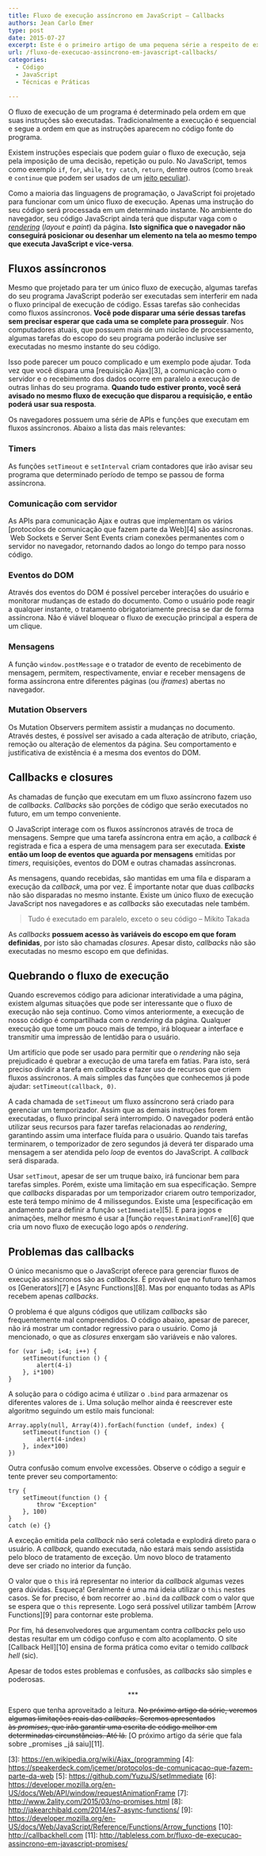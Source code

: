 ```yaml
---
title: Fluxo de execução assíncrono em JavaScript – Callbacks
authors: Jean Carlo Emer
type: post
date: 2015-07-27
excerpt: Este é o primeiro artigo de uma pequena série a respeito de execução de código assíncrono. Definiremos o que é fluxo de execução e veremos o que é e quão importante é dominar as callbacks na escrita de código JavaScript.
url: /fluxo-de-execucao-assincrono-em-javascript-callbacks/
categories:
  - Código
  - JavaScript
  - Técnicas e Práticas

---
```

O fluxo de execução de um programa é determinado pela ordem em que suas instruções são executadas. Tradicionalmente a execução é sequencial e segue a ordem em que as instruções aparecem no código fonte do programa.

Existem instruções especiais que podem guiar o fluxo de execução, seja pela imposição de uma decisão, repetição ou pulo. No JavaScript, temos como exemplo `if`, `for`, `while`, `try catch`, `return`, dentre outros (como `break` e `continue` que podem ser usados de um [jeito peculiar][1]).

Como a maioria das linguagens de programação, o JavaScript foi projetado para funcionar com um único fluxo de execução. Apenas uma instrução do seu código será processada em um determinado instante. No ambiente do navegador, seu código JavaScript ainda terá que disputar vaga com o [_rendering_][2] (_layout_ e _paint_) da página. **Isto significa que o navegador não conseguirá posicionar ou desenhar um elemento na tela ao mesmo tempo que executa JavaScript e vice-versa**.

## Fluxos assíncronos

Mesmo que projetado para ter um único fluxo de execução, algumas tarefas do seu programa JavaScript poderão ser executadas sem interferir em nada o fluxo principal de execução de código. Essas tarefas são conhecidas como fluxos assíncronos. **Você pode disparar uma série dessas tarefas sem precisar esperar que cada uma se complete para prosseguir**. Nos computadores atuais, que possuem mais de um núcleo de processamento, algumas tarefas do escopo do seu programa poderão inclusive ser executadas no mesmo instante do seu código.

Isso pode parecer um pouco complicado e um exemplo pode ajudar. Toda vez que você dispara uma [requisição Ajax][3], a comunicação com o servidor e o recebimento dos dados ocorre em paralelo a execução de outras linhas do seu programa. **Quando tudo estiver pronto, você será avisado no mesmo fluxo de execução que disparou a requisição, e então poderá usar sua resposta**.

Os navegadores possuem uma série de APIs e funções que executam em fluxos assíncronos. Abaixo a lista das mais relevantes:

### Timers

As funções `setTimeout` e `setInterval` criam contadores que irão avisar seu programa que determinado período de tempo se passou de forma assíncrona.

### Comunicação com servidor

As APIs para comunicação Ajax e outras que implementam os vários [protocolos de comunicação que fazem parte da Web][4] são assíncronas.  Web Sockets e Server Sent Events criam conexões permanentes com o servidor no navegador, retornando dados ao longo do tempo para nosso código.

### Eventos do DOM

Através dos eventos do DOM é possível perceber interações do usuário e monitorar mudanças de estado do documento. Como o usuário pode reagir a qualquer instante, o tratamento obrigatoriamente precisa se dar de forma assíncrona. Não é viável bloquear o fluxo de execução principal a espera de um clique.

### Mensagens

A função `window.postMessage` e o tratador de evento de recebimento de mensagem, permitem, respectivamente, enviar e receber mensagens de forma assíncrona entre diferentes páginas (ou _iframes_) abertas no navegador.

### Mutation Observers

Os Mutation Observers permitem assistir a mudanças no documento. Através destes, é possível ser avisado a cada alteração de atributo, criação, remoção ou alteração de elementos da página. Seu comportamento e justificativa de existência é a mesma dos eventos do DOM.

## Callbacks e closures

As chamadas de função que executam em um fluxo assíncrono fazem uso de _callbacks_. _Callbacks_ são porções de código que serão executados no futuro, em um tempo conveniente.

O JavaScript interage com os fluxos assíncronos através de troca de mensagens. Sempre que uma tarefa assíncrona entra em ação, a _callback_ é registrada e fica a espera de uma mensagem para ser executada. **Existe então um loop de eventos que aguarda por mensagens** emitidas por _timers_, requisições, eventos do DOM e outras chamadas assíncronas.

As mensagens, quando recebidas, são mantidas em uma fila e disparam a execução da _callback_, uma por vez. É importante notar que duas _callbacks_ não são disparadas no mesmo instante. Existe um único fluxo de execução JavaScript nos navegadores e as _callbacks_ são executadas nele também.

> Tudo é executado em paralelo, exceto o seu código &#8211; Mikito Takada

As _callbacks_ **possuem acesso às variáveis do escopo em que foram definidas**, por isto são chamadas _closures_. Apesar disto, _callbacks_ não são executadas no mesmo escopo em que definidas.

## Quebrando o fluxo de execução

Quando escrevemos código para adicionar interatividade a uma página, existem algumas situações que pode ser interessante que o fluxo de execução não seja contínuo. Como vimos anteriormente, a execução de nosso código é compartilhada com o _rendering_ da página. Qualquer execução que tome um pouco mais de tempo, irá bloquear a interface e transmitir uma impressão de lentidão para o usuário.

Um artifício que pode ser usado para permitir que o _rendering_ não seja prejudicado é quebrar a execução de uma tarefa em fatias. Para isto, será preciso dividir a tarefa em _callbacks_ e fazer uso de recursos que criem fluxos assíncronos. A mais simples das funções que conhecemos já pode ajudar: `setTimeout(callback, 0)`.

A cada chamada de `setTimeout` um fluxo assíncrono será criado para gerenciar um temporizador. Assim que as demais instruções forem executadas, o fluxo principal será interrompido. O navegador poderá então utilizar seus recursos para fazer tarefas relacionadas ao _rendering_, garantindo assim uma interface fluída para o usuário. Quando tais tarefas terminarem, o temporizador de zero segundos já deverá ter disparado uma mensagem a ser atendida pelo _loop_ de eventos do JavaScript. A _callback_ será disparada.

Usar `setTimout`, apesar de ser um truque baixo, irá funcionar bem para tarefas simples. Porém, existe uma limitação em sua especificação. Sempre que _callbacks_ disparadas por um temporizador criarem outro temporizador, este terá tempo mínimo de 4 milissegundos. Existe uma [especificação em andamento para definir a função `setImmediate`][5]. E para jogos e animações, melhor mesmo é usar a [função `requestAnimationFrame`][6] que cria um novo fluxo de execução logo após o _rendering_.

## Problemas das callbacks

O único mecanismo que o JavaScript oferece para gerenciar fluxos de execução assíncronos são as _callbacks_. É provável que no futuro tenhamos os [Generators][7] e [Async Functions][8]. Mas por enquanto todas as APIs recebem apenas _callbacks_.

O problema é que alguns códigos que utilizam _callbacks_ são frequentemente mal compreendidos. O código abaixo, apesar de parecer, não irá mostrar um contador regressivo para o usuário. Como já mencionado, o que as _closures_ enxergam são variáveis e não valores.

    for (var i=0; i<4; i++) {
        setTimeout(function () {
            alert(4-i)
        }, i*100)  
    }
    

A solução para o código acima é utilizar o `.bind` para armazenar os diferentes valores de `i`. Uma solução melhor ainda é reescrever este algoritmo seguindo um estilo mais funcional:

    Array.apply(null, Array(4)).forEach(function (undef, index) {
        setTimeout(function () {
            alert(4-index)
        }, index*100)  
    })
    

Outra confusão comum envolve excessões. Observe o código a seguir e tente prever seu comportamento:

    try {
        setTimeout(function () {
            throw "Exception"
        }, 100)
    }
    catch (e) {}
    

A exceção emitida pela _callback_ não será coletada e explodirá direto para o usuário. A _callback_, quando executada, não estará mais sendo assistida pelo bloco de tratamento de exceção. Um novo bloco de tratamento deve ser criado no interior da função.

O valor que o `this` irá representar no interior da _callback_ algumas vezes gera dúvidas. Esqueça! Geralmente é uma má ideia utilizar o `this` nestes casos. Se for preciso, é bom recorrer ao `.bind` da _callback_ com o valor que se espera que o `this` represente. Logo será possível utilizar também [Arrow Functions][9] para contornar este problema.

Por fim, há desenvolvedores que argumentam contra _callbacks_ pelo uso destas resultar em um código confuso e com alto acoplamento. O site [Callback Hell][10] ensina de forma prática como evitar o temido _callback hell_ (sic).

Apesar de todos estes problemas e confusões, as _callbacks_ são simples e poderosas.

<p style="text-align: center;">
  ***
</p>

Espero que tenha aproveitado a leitura. <span style="text-decoration: line-through;">No próximo artigo da série, veremos algumas limitações reais das <em>callbacks</em>. Seremos apresentados às <em>promises</em>, que irão garantir uma escrita de código melhor em determinadas circunstâncias. Até lá.</span> [O próximo artigo da série que fala sobre _promises _já saiu][11].

 [1]: https://developer.mozilla.org/en-US/docs/Web/JavaScript/Reference/Statements/label#Using_a_labeled_continue_with_for_loops
 [2]: https://developers.google.com/web/fundamentals/performance/critical-rendering-path/render-tree-construction
 [3]: https://en.wikipedia.org/wiki/Ajax_(programming
 [4]: https://speakerdeck.com/jcemer/protocolos-de-comunicacao-que-fazem-parte-da-web
 [5]: https://github.com/YuzuJS/setImmediate
 [6]: https://developer.mozilla.org/en-US/docs/Web/API/window/requestAnimationFrame
 [7]: http://www.2ality.com/2015/03/no-promises.html
 [8]: http://jakearchibald.com/2014/es7-async-functions/
 [9]: https://developer.mozilla.org/en-US/docs/Web/JavaScript/Reference/Functions/Arrow_functions
 [10]: http://callbackhell.com
 [11]: http://tableless.com.br/fluxo-de-execucao-assincrono-em-javascript-promises/